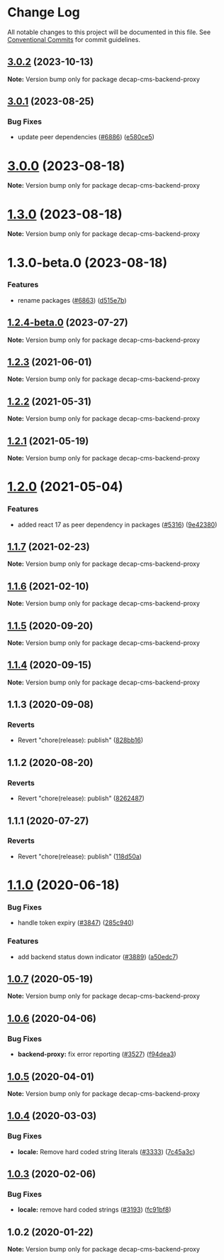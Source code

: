 # Change Log

All notable changes to this project will be documented in this file.
See [Conventional Commits](https://conventionalcommits.org) for commit guidelines.

## [3.0.2](https://github.com/decaporg/decap-cms/compare/decap-cms-backend-proxy@3.0.1...decap-cms-backend-proxy@3.0.2) (2023-10-13)

**Note:** Version bump only for package decap-cms-backend-proxy





## [3.0.1](https://github.com/decaporg/decap-cms/compare/decap-cms-backend-proxy@3.0.0...decap-cms-backend-proxy@3.0.1) (2023-08-25)


### Bug Fixes

* update peer dependencies ([#6886](https://github.com/decaporg/decap-cms/issues/6886)) ([e580ce5](https://github.com/decaporg/decap-cms/commit/e580ce52ce5f80fa040e8fbcab7fed0744f4f695))





# [3.0.0](https://github.com/decaporg/decap-cms/compare/decap-cms-backend-proxy@1.3.0...decap-cms-backend-proxy@3.0.0) (2023-08-18)

**Note:** Version bump only for package decap-cms-backend-proxy





# [1.3.0](https://github.com/decaporg/decap-cms/compare/decap-cms-backend-proxy@1.3.0-beta.0...decap-cms-backend-proxy@1.3.0) (2023-08-18)

**Note:** Version bump only for package decap-cms-backend-proxy





# 1.3.0-beta.0 (2023-08-18)


### Features

* rename packages ([#6863](https://github.com/decaporg/decap-cms/issues/6863)) ([d515e7b](https://github.com/decaporg/decap-cms/commit/d515e7bd33216a775d96887b08c4f7b1962941bb))





## [1.2.4-beta.0](https://github.com/decaporg/decap-cms/compare/decap-cms-backend-proxy@1.2.3...decap-cms-backend-proxy@1.2.4-beta.0) (2023-07-27)

**Note:** Version bump only for package decap-cms-backend-proxy





## [1.2.3](https://github.com/decaporg/decap-cms/tree/master/packages/decap-cms-backend-proxy/compare/decap-cms-backend-proxy@1.2.2...decap-cms-backend-proxy@1.2.3) (2021-06-01)

**Note:** Version bump only for package decap-cms-backend-proxy





## [1.2.2](https://github.com/decaporg/decap-cms/tree/master/packages/decap-cms-backend-proxy/compare/decap-cms-backend-proxy@1.2.1...decap-cms-backend-proxy@1.2.2) (2021-05-31)

**Note:** Version bump only for package decap-cms-backend-proxy





## [1.2.1](https://github.com/decaporg/decap-cms/tree/master/packages/decap-cms-backend-proxy/compare/decap-cms-backend-proxy@1.2.0...decap-cms-backend-proxy@1.2.1) (2021-05-19)

**Note:** Version bump only for package decap-cms-backend-proxy





# [1.2.0](https://github.com/decaporg/decap-cms/tree/master/packages/decap-cms-backend-proxy/compare/decap-cms-backend-proxy@1.1.7...decap-cms-backend-proxy@1.2.0) (2021-05-04)


### Features

* added react 17 as peer dependency in packages ([#5316](https://github.com/decaporg/decap-cms/tree/master/packages/decap-cms-backend-proxy/issues/5316)) ([9e42380](https://github.com/decaporg/decap-cms/tree/master/packages/decap-cms-backend-proxy/commit/9e423805707321396eec137f5b732a5b07a0dd3f))





## [1.1.7](https://github.com/decaporg/decap-cms/tree/master/packages/decap-cms-backend-proxy/compare/decap-cms-backend-proxy@1.1.6...decap-cms-backend-proxy@1.1.7) (2021-02-23)

**Note:** Version bump only for package decap-cms-backend-proxy





## [1.1.6](https://github.com/decaporg/decap-cms/tree/master/packages/decap-cms-backend-proxy/compare/decap-cms-backend-proxy@1.1.5...decap-cms-backend-proxy@1.1.6) (2021-02-10)

**Note:** Version bump only for package decap-cms-backend-proxy





## [1.1.5](https://github.com/decaporg/decap-cms/tree/master/packages/decap-cms-backend-proxy/compare/decap-cms-backend-proxy@1.1.4...decap-cms-backend-proxy@1.1.5) (2020-09-20)

**Note:** Version bump only for package decap-cms-backend-proxy





## [1.1.4](https://github.com/decaporg/decap-cms/tree/master/packages/decap-cms-backend-proxy/compare/decap-cms-backend-proxy@1.1.3...decap-cms-backend-proxy@1.1.4) (2020-09-15)

**Note:** Version bump only for package decap-cms-backend-proxy





## 1.1.3 (2020-09-08)


### Reverts

* Revert "chore(release): publish" ([828bb16](https://github.com/decaporg/decap-cms/tree/master/packages/decap-cms-backend-proxy/commit/828bb16415b8c22a34caa19c50c38b24ffe9ceae))





## 1.1.2 (2020-08-20)


### Reverts

* Revert "chore(release): publish" ([8262487](https://github.com/decaporg/decap-cms/tree/master/packages/decap-cms-backend-proxy/commit/82624879ccbcb16610090041db28f00714d924c8))





## 1.1.1 (2020-07-27)


### Reverts

* Revert "chore(release): publish" ([118d50a](https://github.com/decaporg/decap-cms/tree/master/packages/decap-cms-backend-proxy/commit/118d50a7a70295f25073e564b5161aa2b9883056))





# [1.1.0](https://github.com/decaporg/decap-cms/tree/master/packages/decap-cms-backend-proxy/compare/decap-cms-backend-proxy@1.0.7...decap-cms-backend-proxy@1.1.0) (2020-06-18)


### Bug Fixes

* handle token expiry ([#3847](https://github.com/decaporg/decap-cms/tree/master/packages/decap-cms-backend-proxy/issues/3847)) ([285c940](https://github.com/decaporg/decap-cms/tree/master/packages/decap-cms-backend-proxy/commit/285c940562548d7bc88de244123ba87ff66fba65))


### Features

* add backend status down indicator ([#3889](https://github.com/decaporg/decap-cms/tree/master/packages/decap-cms-backend-proxy/issues/3889)) ([a50edc7](https://github.com/decaporg/decap-cms/tree/master/packages/decap-cms-backend-proxy/commit/a50edc70553ad6afa1acee6a51996ad226443f8c))





## [1.0.7](https://github.com/decaporg/decap-cms/tree/master/packages/decap-cms-backend-proxy/compare/decap-cms-backend-proxy@1.0.6...decap-cms-backend-proxy@1.0.7) (2020-05-19)

**Note:** Version bump only for package decap-cms-backend-proxy





## [1.0.6](https://github.com/decaporg/decap-cms/tree/master/packages/decap-cms-backend-proxy/compare/decap-cms-backend-proxy@1.0.5...decap-cms-backend-proxy@1.0.6) (2020-04-06)


### Bug Fixes

* **backend-proxy:** fix error reporting ([#3527](https://github.com/decaporg/decap-cms/tree/master/packages/decap-cms-backend-proxy/issues/3527)) ([f94dea3](https://github.com/decaporg/decap-cms/tree/master/packages/decap-cms-backend-proxy/commit/f94dea386ce89f0f92744d0c4196416706999ea0))





## [1.0.5](https://github.com/decaporg/decap-cms/tree/master/packages/decap-cms-backend-proxy/compare/decap-cms-backend-proxy@1.0.4...decap-cms-backend-proxy@1.0.5) (2020-04-01)

**Note:** Version bump only for package decap-cms-backend-proxy





## [1.0.4](https://github.com/decaporg/decap-cms/tree/master/packages/decap-cms-backend-proxy/compare/decap-cms-backend-proxy@1.0.3...decap-cms-backend-proxy@1.0.4) (2020-03-03)


### Bug Fixes

* **locale:** Remove hard coded string literals ([#3333](https://github.com/decaporg/decap-cms/tree/master/packages/decap-cms-backend-proxy/issues/3333)) ([7c45a3c](https://github.com/decaporg/decap-cms/tree/master/packages/decap-cms-backend-proxy/commit/7c45a3cda983be427864a56e58791565eb9232e2))





## [1.0.3](https://github.com/decaporg/decap-cms/tree/master/packages/decap-cms-backend-proxy/compare/decap-cms-backend-proxy@1.0.2...decap-cms-backend-proxy@1.0.3) (2020-02-06)


### Bug Fixes

* **locale:** remove hard coded strings ([#3193](https://github.com/decaporg/decap-cms/tree/master/packages/decap-cms-backend-proxy/issues/3193)) ([fc91bf8](https://github.com/decaporg/decap-cms/tree/master/packages/decap-cms-backend-proxy/commit/fc91bf8781e65ce1dc946363dbb10419a145c66b))





## 1.0.2 (2020-01-22)

**Note:** Version bump only for package decap-cms-backend-proxy
